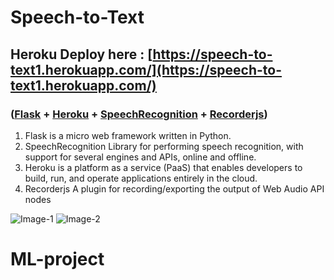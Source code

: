 # Speech-to-Text
## Heroku Deploy here : [https://speech-to-text1.herokuapp.com/](https://speech-to-text1.herokuapp.com/)
### ([Flask](https://github.com/pallets/flask) + [Heroku](https://www.heroku.com/) + [SpeechRecognition](https://pypi.org/project/SpeechRecognition/) + [Recorderjs](https://github.com/mattdiamond/Recorderjs))

1) Flask is a micro web framework written in Python.
2) SpeechRecognition Library for performing speech recognition, with support for several engines and APIs, online and offline.
3) Heroku is a platform as a service (PaaS) that enables developers to build, run, and operate applications entirely in the cloud.
4) Recorderjs A plugin for recording/exporting the output of Web Audio API nodes 


![Image-1](https://raw.githubusercontent.com/Vatsalparsaniya/Flask-speech-to-text/master/upload/sptsc2.PNG?token=AIDJHSG5LBIYAWTD5VMKBTS63TBKI)
![Image-2](https://raw.githubusercontent.com/Vatsalparsaniya/Flask-speech-to-text/master/upload/sptsc1.PNG?token=AIDJHSDDF5ZNLL3GZ6OB4JC63TBGQ)
# ML-project

